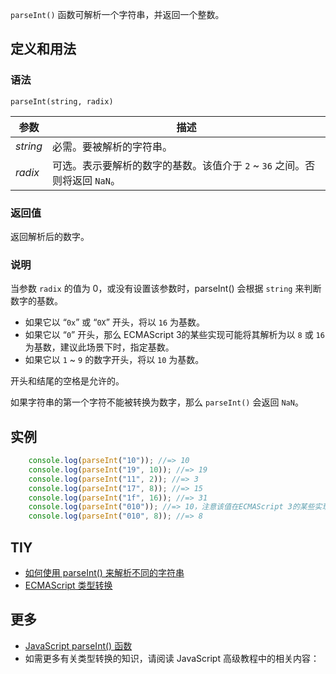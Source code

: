 `parseInt()` 函数可解析一个字符串，并返回一个整数。

## 定义和用法

### 语法

`parseInt(string, radix)`

| 参数 | 描述 |
| --- | --- |
| _string_ | 必需。要被解析的字符串。 |
| _radix_ |  可选。表示要解析的数字的基数。该值介于 `2` ~ `36` 之间。否则将返回 `NaN`。|

### 返回值

返回解析后的数字。

### 说明

当参数 `radix` 的值为 0，或没有设置该参数时，parseInt() 会根据 `string` 来判断数字的基数。

*   如果它以 “`0x`” 或 “`0X`” 开头，将以 `16` 为基数。
*   如果它以 “`0`” 开头，那么 ECMAScript 3的某些实现可能将其解析为以 `8` 或 `16` 为基数，建议此场景下时，指定基数。
*   如果它以 `1` ~ `9` 的数字开头，将以 `10` 为基数。

开头和结尾的空格是允许的。

如果字符串的第一个字符不能被转换为数字，那么 `parseInt()` 会返回 `NaN`。

## 实例

```javascript
    console.log(parseInt("10")); //=> 10
    console.log(parseInt("19", 10)); //=> 19
    console.log(parseInt("11", 2)); //=> 3
    console.log(parseInt("17", 8)); //=> 15
    console.log(parseInt("1f", 16)); //=> 31
    console.log(parseInt("010")); //=> 10，注意该值在ECMAScript 3的某些实现中可能会返回8
    console.log(parseInt("010", 8)); //=> 8
```

## TIY

*   [如何使用 parseInt() 来解析不同的字符串](http://www.w3school.com.cn/tiy/t.asp?f=jseg_parseInt)
*   [ECMAScript 类型转换](http://www.w3school.com.cn/js/pro_js_typeconversion.asp)

## 更多

*   [JavaScript parseInt() 函数](http://www.w3school.com.cn/jsref/jsref_parseInt.asp)
*   如需更多有关类型转换的知识，请阅读 JavaScript 高级教程中的相关内容：
